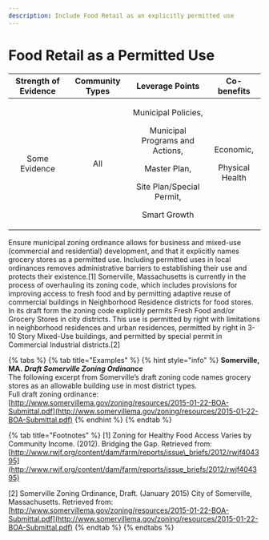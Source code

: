 ```yaml
---
description: Include Food Retail as an explicitly permitted use
---
```


# Food Retail as a Permitted Use

<table>
  <thead>
    <tr>
      <th style="text-align:center">Strength of Evidence</th>
      <th style="text-align:center">Community Types</th>
      <th style="text-align:center">Leverage Points</th>
      <th style="text-align:center">Co-benefits</th>
    </tr>
  </thead>
  <tbody>
    <tr>
      <td style="text-align:center">Some Evidence</td>
      <td style="text-align:center">All</td>
      <td style="text-align:center">
        <p>Municipal Policies,</p>
        <p>Municipal Programs and Actions,</p>
        <p>Master Plan,</p>
        <p>Site Plan/Special Permit,</p>
        <p>Smart Growth</p>
      </td>
      <td style="text-align:center">
        <p>Economic,</p>
        <p>Physical Health</p>
      </td>
    </tr>
  </tbody>
</table>

Ensure municipal zoning ordinance allows for business and mixed-use \(commercial and residential\) development, and that it explicitly names grocery stores as a permitted use. Including permitted uses in local ordinances removes administrative barriers to establishing their use and protects their existence.\[1\] Somerville, Massachusetts is currently in the process of overhauling its zoning code, which includes provisions for improving access to fresh food and by permitting adaptive reuse of commercial buildings in Neighborhood Residence districts for food stores. In its draft form the zoning code explicitly permits Fresh Food and/or Grocery Stores in city districts. This use is permitted by right with limitations in neighborhood residences and urban residences, permitted by right in 3-10 Story Mixed-Use buildings, and permitted by special permit in Commercial Industrial districts.\[2\]

{% tabs %}
{% tab title="Examples" %}
{% hint style="info" %}
**Somerville, MA.** _**Draft Somerville Zoning Ordinance**_  
The following excerpt from Somerville’s draft zoning code names grocery stores as an allowable building use in most district types.  
Full draft zoning ordinance:  
[http://www.somervillema.gov/zoning/resources/2015-01-22-BOA-Submittal.pdf](http://www.somervillema.gov/zoning/resources/2015-01-22-BOA-Submittal.pdf)
{% endhint %}
{% endtab %}

{% tab title="Footnotes" %}
\[1\] Zoning for Healthy Food Access Varies by Community Income. \(2012\). Bridging the Gap. Retrieved from: [http://www.rwjf.org/content/dam/farm/reports/issue\_briefs/2012/rwjf404395](http://www.rwjf.org/content/dam/farm/reports/issue_briefs/2012/rwjf404395)

\[2\] Somerville Zoning Ordinance, Draft. \(January 2015\) City of Somerville, Massachusetts. Retrieved from: [http://www.somervillema.gov/zoning/resources/2015-01-22-BOA-Submittal.pdf](http://www.somervillema.gov/zoning/resources/2015-01-22-BOA-Submittal.pdf)
{% endtab %}
{% endtabs %}

